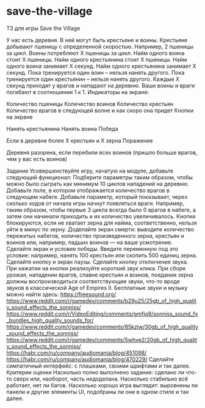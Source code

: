 # save-the-village

ТЗ для игры Save the Village

У нас есть деревня. В ней могут быть крестьяне и воины.
Крестьяне добывают пшеницу с определенной скоростью. Например, 2 пшеницы за цикл.
Воины потребляют X пшеницы за цикл.
Найм одного воина стоит X пшеницы. Найм одного крестьянина стоит X пшеницы.
Найм одного воина занимает X секунд. Найм одного крестьянина занимает X секунд.
Пока тренируется один воин – нельзя нанять другого. Пока тренируется один крестьянин – нельзя нанять другого.
Каждые X секунд приходят y врагов и нападают на деревню. Ваши воины и враги погибают в соотношении 1 к 1.
Индикаторы на экране:

Количество пшеницы
Количество воинов
Количество крестьян
Количество врагов в следующей волне и как скоро она придет
Кнопки на экране

Нанять крестьянина
Нанять воина
Победа

Если в деревне более X крестьян и X зерна
Поражение

Деревня разорена, если перебили всех воинов (пришло больше врагов, чем у вас есть воинов)

Задание
Усовершенствуйте игру, начатую на модуле, добавьте следующий функционал:
Подберите параметры таким образом, чтобы можно было сыграть как минимум 10 циклов нападений на деревню.
Добавьте поле, в котором отображается количество врагов в следующем набеге.
Добавьте параметр, который показывает, через сколько ходов от начала игры начнут появляться враги. Например, таким образом, чтобы первые 3 цикла всегда было 0 врагов в набеге, а затем они начинали приходить и их количество увеличивалось.
Кнопки блокируются, если не хватает зерна для найма, соответственно, нельзя уйти в минус по зерну.
Доделайте экран смерти: выводите количество пережитых набегов, количество произведенного зерна, крестьян и воинов или, например, падших воинов — на ваше усмотрение.
Сделайте экран и условие победы. Введите переменную под это условие: например, нанять 100 крестьян или скопить 500 единиц зерна.
Сделайте кнопку и экран паузы.
Сделайте кнопку отключения звука.
При нажатии на кнопки реализуйте короткий звук клика.
При сборе урожая, нападении врагов, спавне крестьян и воинов, поедании зерна должны воспроизводиться соответствующие звуки, что-то вроде звуков в классической Age of Empires II.
Бесплатные звуки и музыку можно найти здесь:
https://freesound.org/
https://www.reddit.com/r/gamedev/comments/b29u25/25gb_of_high_quality_sound_effects_the_sonniss/
https://www.reddit.com/r/VideoEditing/comments/gmfjq8/sonniss_sound_fx_bundles_high_quality_sounds_for/
https://www.reddit.com/r/gamedev/comments/85kzjw/30gb_of_high_quality_sound_effects_the_sonniss/
https://www.reddit.com/r/gamedev/comments/5whve2/20gb_of_high_quality_sound_effects_the_sonniss/
https://habr.com/ru/company/audiomania/blog/451098/
https://habr.com/ru/company/audiomania/blog/470229/
Сделайте симпатичный интерфейс: с плашками, своими шрифтами и так далее.
Критерии оценки
Насколько полно выполнено задание: сделано ли что-то сверх или, наоборот, часть недоделана.
Насколько стабильно всё работает, нет ли багов.
Насколько хорошо игра выглядит: выровнены ли панели и другие элементы UI, подобраны ли они в одном стиле и так далее.
